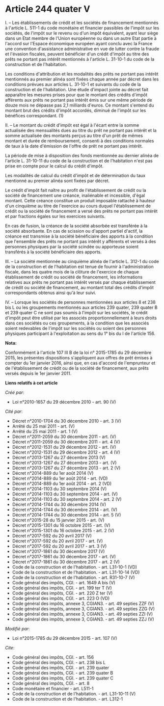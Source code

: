 # Article 244 quater V

I. – Les établissements de crédit et les sociétés de financement mentionnés à l'article L. 511-1 du code monétaire et
financier passibles de l'impôt sur les sociétés, de l'impôt sur le revenu ou d'un impôt équivalent, ayant leur siège dans un
Etat membre de l'Union européenne ou dans un autre Etat partie à l'accord sur l'Espace économique européen ayant conclu avec
la France une convention d'assistance administrative en vue de lutter contre la fraude et l'évasion fiscales, peuvent
bénéficier d'un crédit d'impôt au titre des prêts ne portant pas intérêt mentionnés à l'article L. 31-10-1 du code de la
construction et de l'habitation. 

Les conditions d'attribution et les modalités des prêts ne portant pas intérêt mentionnés au premier alinéa sont fixées
chaque année par décret dans les conditions prévues aux articles L. 31-10-1 et suivants du code de la construction et de
l'habitation. Une étude d'impact jointe au décret fait apparaître les mesures prises pour que le montant des crédits d'impôt
afférents aux prêts ne portant pas intérêt émis sur une même période de douze mois ne dépasse pas 2,1 milliards d'euros. Ce
montant s'entend du montant brut des crédits d'impôt accordés, diminué de l'impôt sur les bénéfices correspondant. (1) 

II. – Le montant du crédit d'impôt est égal à l'écart entre la somme actualisée des mensualités dues au titre du prêt ne
portant pas intérêt et la somme actualisée des montants perçus au titre d'un prêt de mêmes montant et durée de remboursement,
consenti à des conditions normales de taux à la date d'émission de l'offre de prêt ne portant pas intérêt. 

La période de mise à disposition des fonds mentionnée au dernier alinéa de l'article L. 31-10-11 du code de la construction
et de l'habitation n'est pas prise en compte pour le calcul du crédit d'impôt. 

Les modalités de calcul du crédit d'impôt et de détermination du taux mentionné au premier alinéa sont fixées par décret. 

Le crédit d'impôt fait naître au profit de l'établissement de crédit ou la société de financement une créance, inaliénable et
incessible, d'égal montant. Cette créance constitue un produit imposable rattaché à hauteur d'un cinquième au titre de
l'exercice au cours duquel l'établissement de crédit ou la société de financement a versé des prêts ne portant pas intérêt et
par fractions égales sur les exercices suivants. 

En cas de fusion, la créance de la société absorbée est transférée à la société absorbante. En cas de scission ou d'apport
partiel d'actif, la créance est transmise à la société bénéficiaire des apports à la condition que l'ensemble des prêts ne
portant pas intérêt y afférents et versés à des personnes physiques par la société scindée ou apporteuse soient transférés à
la société bénéficiaire des apports. 

III. – La société mentionnée au cinquième alinéa de l'article L. 312-1 du code de la construction et de l'habitation est
tenue de fournir à l'administration fiscale, dans les quatre mois de la clôture de l'exercice de chaque établissement de
crédit ou société de financement, les informations relatives aux prêts ne portant pas intérêt versés par chaque établissement
de crédit ou société de financement, au montant total des crédits d'impôt correspondants obtenus ainsi qu'à leur suivi. 

IV. – Lorsque les sociétés de personnes mentionnées aux articles 8 et 238 bis L ou les groupements mentionnés aux articles
239 quater, 239 quater B et 239 quater C ne sont pas soumis à l'impôt sur les sociétés, le crédit d'impôt peut être utilisé
par les associés proportionnellement à leurs droits dans ces sociétés ou ces groupements, à la condition que les associés
soient redevables de l'impôt sur les sociétés ou soient des personnes physiques participant à l'exploitation au sens du 1°
bis du I de l'article 156.

**Nota:**

Conformément à l'article 107 III B de la loi n° 2015-1785 du 29 décembre 2015, les présentes dispositions s'appliquent aux
offres de prêt émises à compter du 1er janvier 2016, ainsi que, en cas d'accord de l'emprunteur et de l'établissement de
crédit ou de la société de financement, aux prêts versés depuis le 1er janvier 2011.

**Liens relatifs à cet article**

_Créé par_:

  - Loi n°2010-1657 du 29 décembre 2010 - art. 90 (V)

_Cité par_:

  - Décret n°2010-1704  du 30 décembre 2010 - art. 3 (V)
  - Arrêté du 25 mai 2011 - art. (V)
  - Arrêté du 25 mai 2011 - art. 1 (V)
  - Décret n°2011-2059 du 30 décembre 2011 - art. (V)
  - Décret n°2011-2059 du 30 décembre 2011 - art. 4 (V)
  - Décret n°2012-1531 du 29 décembre 2012 - art. (V)
  - Décret n°2012-1531 du 29 décembre 2012 - art. 4 (V)
  - Décret n°2013-1267 du 27 décembre 2013 (V)
  - Décret n°2013-1267 du 27 décembre 2013 - art. (V)
  - Décret n°2013-1267 du 27 décembre 2013 - art. 2 (V)
  - Décret n°2014-889 du 1er août 2014 (V)
  - Décret n°2014-889 du 1er août 2014 - art. (VD)
  - Décret n°2014-889 du 1er août 2014 - art. 2 (VD)
  - Décret n°2014-1103 du 30 septembre 2014 (V)
  - Décret n°2014-1103 du 30 septembre 2014 - art. (V)
  - Décret n°2014-1103 du 30 septembre 2014 - art. 2 (V)
  - Décret n°2014-1744 du 30 décembre 2014 (V)
  - Décret n°2014-1744 du 30 décembre 2014 - art. (V)
  - Décret n°2014-1744 du 30 décembre 2014 - art. 5 (V)
  - Décret n°2015-28 du 15 janvier 2015 - art. (V)
  - Décret n°2015-1301 du 16 octobre 2015 - art. (V)
  - Décret n°2015-1301 du 16 octobre 2015 - art. 2 (V)
  - Décret n°2017-592 du 20 avril 2017 (V)
  - Décret n°2017-592 du 20 avril 2017 - art. (V)
  - Décret n°2017-592 du 20 avril 2017 - art. 3 (V)
  - Décret n°2017-1861 du 30 décembre 2017 (V)
  - Décret n°2017-1861 du 30 décembre 2017 - art. (V)
  - Décret n°2017-1861 du 30 décembre 2017 - art. 2 (V)
  - Code de la construction et de l'habitation. - art. L31-10-1 (VD)
  - Code de la construction et de l'habitation. - art. L31-10-14 (VD)
  - Code de la construction et de l'habitation. - art. R31-10-7 (V)
  - Code général des impôts, CGI. - art. 1649 A bis (V)
  - Code général des impôts, CGI. - art. 199 ter T (V)
  - Code général des impôts, CGI. - art. 220 Z ter (V)
  - Code général des impôts, CGI. - art. 223 O (VD)
  - Code général des impôts, annexe 3, CGIAN3. - art. 49 septies ZZF (V)
  - Code général des impôts, annexe 3, CGIAN3. - art. 49 septies ZZG (V)
  - Code général des impôts, annexe 3, CGIAN3. - art. 49 septies ZZI (V)
  - Code général des impôts, annexe 3, CGIAN3. - art. 49 septies ZZJ (V)

_Modifié par_:

  - Loi n°2015-1785 du 29 décembre 2015 - art. 107 (V)

_Cite_:

  - Code général des impôts, CGI. - art. 156
  - Code général des impôts, CGI. - art. 238 bis L
  - Code général des impôts, CGI. - art. 239 quater
  - Code général des impôts, CGI. - art. 239 quater B
  - Code général des impôts, CGI. - art. 239 quater C
  - Code général des impôts, CGI. - art. 8
  - Code monétaire et financier - art. L511-1
  - Code de la construction et de l'habitation. - art. L31-10-11 (V)
  - Code de la construction et de l'habitation. - art. L312-1
